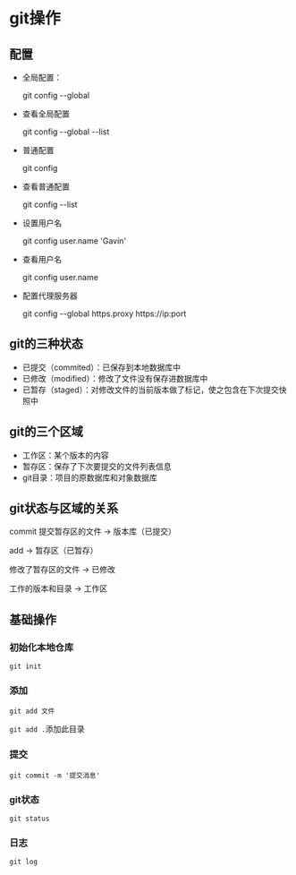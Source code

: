 # git操作

## 配置

* 全局配置：

  git config --global

* 查看全局配置

  git config --global --list

* 普通配置

  git config

* 查看普通配置

  git config --list

* 设置用户名

  git config user.name 'Gavin'

* 查看用户名

  git config user.name

* 配置代理服务器

  git config --global https.proxy https://ip:port

## git的三种状态

* 已提交（commited）：已保存到本地数据库中
* 已修改（modified）：修改了文件没有保存进数据库中
* 已暂存（staged）：对修改文件的当前版本做了标记，使之包含在下次提交快照中

## git的三个区域

* 工作区：某个版本的内容
* 暂存区：保存了下次要提交的文件列表信息
* git目录：项目的原数据库和对象数据库

## git状态与区域的关系

commit 提交暂存区的文件 -> 版本库（已提交）

add -> 暂存区（已暂存） 

修改了暂存区的文件 -> 已修改

工作的版本和目录 -> 工作区

## 基础操作

### 初始化本地仓库

`git init`

### 添加

`git add 文件`

`git add .`添加此目录

### 提交

`git commit -m '提交消息'`

### git状态

`git status` 

### 日志

`git log`